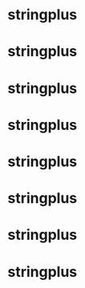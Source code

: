 # stringplus
# stringplus
# stringplus
# stringplus
# stringplus
# stringplus
# stringplus
# stringplus
